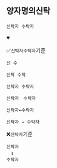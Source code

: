 ## 양자명의신탁
```
신탁자 수탁자
```
<details open>
    <summary></summary>

✅`신탁자수탁자`기준
```
신 수
```
```
신탁 수탁
```
```
신탁자 수탁자
```
```
신탁자　수탁자
```
```
신탁자↔수탁자
```
```
신탁자 ↔ 수탁자
```

❌`신탁자`기준
```
신탁자
　↕
수탁자
```
</details>
